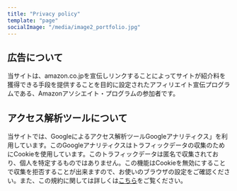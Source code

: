 ```yaml
---
title: "Privacy policy"
template: "page"
socialImage: "/media/image2_portfolio.jpg"
---
```


## 広告について
当サイトは、amazon.co.jpを宣伝しリンクすることによってサイトが紹介料を獲得できる手段を提供することを目的に設定されたアフィリエイト宣伝プログラムである、Amazonアソシエイト・プログラムの参加者です。

## アクセス解析ツールについて
当サイトでは、Googleによるアクセス解析ツールGoogleアナリティクス」を利用しています。このGoogleアナリティクスはトラフィックデータの収集のためにCookieを使用しています。このトラフィックデータは匿名で収集されており、個人を特定するものではありません。この機能はCookieを無効にすることで収集を拒否することが出来ますので、お使いのブラウザの設定をご確認ください。また、この規約に関しては詳しくは[こちら](https://marketingplatform.google.com/about/analytics/terms/jp/)をご覧ください。